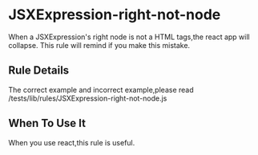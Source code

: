# JSXExpression-right-not-node

When a JSXExpression's right node is not a HTML tags,the react app will collapse.
This rule will remind if you make this mistake.

## Rule Details

The correct example and incorrect example,please read /tests/lib/rules/JSXExpression-right-not-node.js

## When To Use It

When you use react,this rule is useful.
